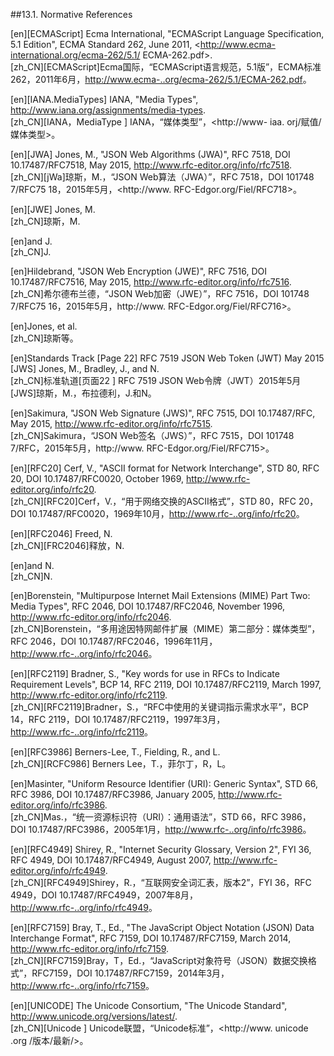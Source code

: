 ##13.1. Normative References  

[en][ECMAScript] Ecma International, "ECMAScript Language Specification, 5.1 Edition", ECMA Standard 262, June 2011, <http://www.ecma-international.org/ecma-262/5.1/ ECMA-262.pdf>.  
[zh_CN][ECMAScript]Ecma国际，“ECMAScript语言规范，5.1版”，ECMA标准262，2011年6月，<http://www.ecma-..org/ecma-262/5.1/ECMA-262.pdf>。  
  

[en][IANA.MediaTypes] IANA, "Media Types", <http://www.iana.org/assignments/media-types>.  
[zh_CN][IANA，MediaType ] IANA，“媒体类型”，<http://www- iaa. orj/赋值/媒体类型>。  
  

[en][JWA] Jones, M., "JSON Web Algorithms (JWA)", RFC 7518, DOI 10.17487/RFC7518, May 2015, <http://www.rfc-editor.org/info/rfc7518>.  
[zh_CN][jWa]琼斯，M.，“JSON Web算法（JWA）”，RFC 7518，DOI 101748 7/RFC75 18，2015年5月，<http://www. RFC-Edgor.org/Fiel/RFC718>。  
  

[en][JWE] Jones, M.  
[zh_CN]琼斯，M.  
  

[en]and J.  
[zh_CN]J.  
  

[en]Hildebrand, "JSON Web Encryption (JWE)", RFC 7516, DOI 10.17487/RFC7516, May 2015, <http://www.rfc-editor.org/info/rfc7516>.  
[zh_CN]希尔德布兰德，“JSON Web加密（JWE）”，RFC 7516，DOI 101748 7/RFC75 16，2015年5月，http://www. RFC-Edgor.org/Fiel/RFC716>。  
  

[en]Jones, et al.  
[zh_CN]琼斯等。  
  

[en]Standards Track [Page 22] RFC 7519 JSON Web Token (JWT) May 2015 [JWS] Jones, M., Bradley, J., and N.  
[zh_CN]标准轨道[页面22 ] RFC 7519 JSON Web令牌（JWT）2015年5月[JWS]琼斯，M.，布拉德利，J.和N。  
  

[en]Sakimura, "JSON Web Signature (JWS)", RFC 7515, DOI 10.17487/RFC, May 2015, <http://www.rfc-editor.org/info/rfc7515>.  
[zh_CN]Sakimura，“JSON Web签名（JWS）”，RFC 7515，DOI 101748 7/RFC，2015年5月，http://www. RFC-Edgor.org/Fiel/RFC715>。  
  

[en][RFC20] Cerf, V., "ASCII format for Network Interchange", STD 80, RFC 20, DOI 10.17487/RFC0020, October 1969, <http://www.rfc-editor.org/info/rfc20>.  
[zh_CN][RFC20]Cerf，V.，“用于网络交换的ASCII格式”，STD 80，RFC 20，DOI 10.17487/RFC0020，1969年10月，<http://www.rfc-..org/info/rfc20>。  
  

[en][RFC2046] Freed, N.  
[zh_CN][FRC2046]释放，N.  
  

[en]and N.  
[zh_CN]N.  
  

[en]Borenstein, "Multipurpose Internet Mail Extensions (MIME) Part Two: Media Types", RFC 2046, DOI 10.17487/RFC2046, November 1996, <http://www.rfc-editor.org/info/rfc2046>.  
[zh_CN]Borenstein，“多用途因特网邮件扩展（MIME）第二部分：媒体类型”，RFC 2046，DOI 10.17487/RFC2046，1996年11月，<http://www.rfc-..org/info/rfc2046>。  
  

[en][RFC2119] Bradner, S., "Key words for use in RFCs to Indicate Requirement Levels", BCP 14, RFC 2119, DOI 10.17487/RFC2119, March 1997, <http://www.rfc-editor.org/info/rfc2119>.  
[zh_CN][RFC2119]Bradner，S.，“RFC中使用的关键词指示需求水平”，BCP 14，RFC 2119，DOI 10.17487/RFC2119，1997年3月，<http://www.rfc-..org/info/rfc2119>。  
  

[en][RFC3986] Berners-Lee, T., Fielding, R., and L.  
[zh_CN][RCFC986] Berners Lee，T.，菲尔丁，R，L。  
  

[en]Masinter, "Uniform Resource Identifier (URI): Generic Syntax", STD 66, RFC 3986, DOI 10.17487/RFC3986, January 2005, <http://www.rfc-editor.org/info/rfc3986>.  
[zh_CN]Mas.，“统一资源标识符（URI）：通用语法”，STD 66，RFC 3986，DOI 10.17487/RFC3986，2005年1月，<http://www.rfc-..org/info/rfc3986>。  
  

[en][RFC4949] Shirey, R., "Internet Security Glossary, Version 2", FYI 36, RFC 4949, DOI 10.17487/RFC4949, August 2007, <http://www.rfc-editor.org/info/rfc4949>.  
[zh_CN][RFC4949]Shirey，R.，“互联网安全词汇表，版本2”，FYI 36，RFC 4949，DOI 10.17487/RFC4949，2007年8月，<http://www.rfc-..org/info/rfc4949>。  
  

[en][RFC7159] Bray, T., Ed., "The JavaScript Object Notation (JSON) Data Interchange Format", RFC 7159, DOI 10.17487/RFC7159, March 2014, <http://www.rfc-editor.org/info/rfc7159>.  
[zh_CN][RFC7159]Bray，T，Ed.，“JavaScript对象符号（JSON）数据交换格式”，RFC7159，DOI 10.17487/RFC7159，2014年3月，<http://www.rfc-..org/info/rfc7159>。  
  

[en][UNICODE] The Unicode Consortium, "The Unicode Standard", <http://www.unicode.org/versions/latest/>.  
[zh_CN][Unicode ] Unicode联盟，“Unicode标准”，<http://www. unicode .org /版本/最新/>。  
  



